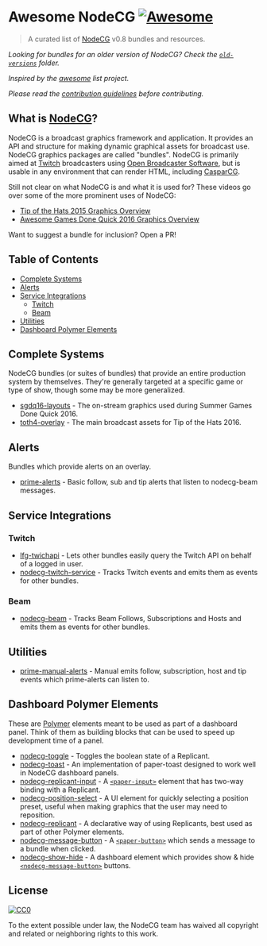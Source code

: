 # Awesome NodeCG [![Awesome](https://cdn.rawgit.com/sindresorhus/awesome/d7305f38d29fed78fa85652e3a63e154dd8e8829/media/badge.svg)](https://github.com/sindresorhus/awesome)

> A curated list of [NodeCG](http://nodecg.com) v0.8 bundles and resources.

*Looking for bundles for an older version of NodeCG?
Check the [`old-versions`](https://github.com/nodecg/awesome-nodecg/blob/master/old-versions) folder.*

*Inspired by the [awesome](https://github.com/sindresorhus/awesome) list project.*

*Please read the [contribution guidelines](contributing.md) before contributing.*

## What is [NodeCG](http://nodecg.com)?
NodeCG is a broadcast graphics framework and application. It provides an API and structure for making dynamic graphical assets for broadcast use. NodeCG graphics packages are called "bundles". NodeCG is primarily aimed at [Twitch](http://www.twitch.tv/) broadcasters using [Open Broadcaster Software](https://obsproject.com/), but is usable in any environment that can render HTML, including [CasparCG](http://casparcg.com/).

Still not clear on what NodeCG is and what it is used for? These videos go over some of the more prominent uses of NodeCG:
 - [Tip of the Hats 2015 Graphics Overview](https://www.youtube.com/watch?v=Z4-qaya5-0Y)
 - [Awesome Games Done Quick 2016 Graphics Overview](https://www.youtube.com/watch?v=oAzj9Zddogs)

Want to suggest a bundle for inclusion? Open a PR!


## Table of Contents
- [Complete Systems](#complete-systems)
- [Alerts](#alerts)
- [Service Integrations](#service-integrations)
  - [Twitch](#twitch)
  - [Beam](#beam)
- [Utilities](#utilities)
- [Dashboard Polymer Elements](#dashboard-polymer-elements)

## Complete Systems
NodeCG bundles (or suites of bundles) that provide an entire production system by themselves. They're generally targeted at a specific game or type of show, though some may be more generalized.

- [sgdq16-layouts](https://github.com/GamesDoneQuick/sgdq16-layouts) - The on-stream graphics used during Summer Games Done Quick 2016.
- [toth4-overlay](https://github.com/TipoftheHats/toth4-overlay) - The main broadcast assets for Tip of the Hats 2016.

## Alerts
Bundles which provide alerts on an overlay.

- [prime-alerts](https://github.com/ProbablePrime/prime-alerts) - Basic follow, sub and tip alerts that listen to nodecg-beam messages.

## Service Integrations

### Twitch
- [lfg-twichapi](https://github.com/SupportClass/lfg-twitchapi) - Lets other bundles easily query the Twitch API on behalf of a logged in user.
- [nodecg-twitch-service](https://github.com/Allar/nodecg-twitch-service) - Tracks Twitch events and emits them as events for other bundles.

### Beam
- [nodecg-beam](https://github.com/ProbablePrime/nodecg-beam) - Tracks Beam Follows, Subscriptions and Hosts and emits them as events for other bundles.

## Utilities
- [prime-manual-alerts](https://github.com/ProbablePrime/prime-manual-alerts) - Manual emits follow, subscription, host and tip events which prime-alerts can listen to.

## Dashboard Polymer Elements
These are [Polymer](https://www.polymer-project.org/1.0/) elements meant to be used as part of a dashboard panel.
Think of them as building blocks that can be used to speed up development time of a panel.
* [nodecg-toggle](https://github.com/NodeCGElements/nodecg-toggle) - Toggles the boolean state of a Replicant.
* [nodecg-toast](https://github.com/NodeCGElements/nodecg-toast) - An implementation of paper-toast designed to work well in NodeCG dashboard panels.
* [nodecg-replicant-input](https://github.com/NodeCGElements/nodecg-replicant-input) - A [`<paper-input>`](https://github.com/PolymerElements/paper-input) element that has two-way binding with a Replicant.
* [nodecg-position-select](https://github.com/NodeCGElements/nodecg-position-select) - A UI element for quickly selecting a position preset, useful when making graphics that the user may need to reposition.
* [nodecg-replicant](https://github.com/NodeCGElements/nodecg-replicant) - A declarative way of using Replicants, best used as part of other Polymer elements.
* [nodecg-message-button](https://github.com/ProbablePrime/nodecg-message-button) - A [`<paper-button>`](https://elements.polymer-project.org/elements/paper-button) which sends a message to a bundle when clicked.
* [nodecg-show-hide](https://github.com/ProbablePrime/nodecg-show-hide) - A dashboard element which provides show & hide [`<nodecg-message-button>`](https://github.com/ProbablePrime/nodecg-message-button) buttons.

## License

[![CC0](http://i.creativecommons.org/p/zero/1.0/88x31.png)](http://creativecommons.org/publicdomain/zero/1.0/)

To the extent possible under law, the NodeCG team has waived all copyright and related or neighboring rights to this work.
